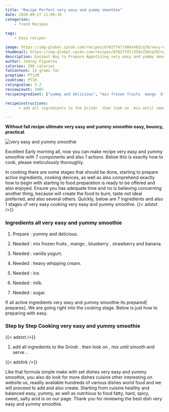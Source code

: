 ```yaml
---
title: "Recipe Perfect very easy and yummy smoothie"
date: 2020-09-27 11:09:39
categories:
    - Trend Recipes
    
tags:
    - Easy recipes

image: https://img-global.cpcdn.com/recipes/67627747/680x482cq70/very-easy-and-yummy-smoothie-recipe-main-photo.jpg
thumbnail: https://img-global.cpcdn.com/recipes/67627747/350x250cq70/very-easy-and-yummy-smoothie-recipe-main-photo.jpg
description: Easiest Way to Prepare Appetizing very easy and yummy smoothie with 7 ingredients and 1 stages of easy cooking.
author: Johnny Figueroa
calories: 296 calories
fatContent: 13 grams fat
preptime: PT12M
cooktime: PT1H
ratingvalue: 3.2
reviewcount: 2487
recipeingredient: ["yummy and delicious", "mix frozen fruits  mango  blueberry  strawberry and banana", "vanilla yogurt", "heavy whipping cream", "ice", "milk", "sugar"]

recipeinstructions: 
      - add all ingredients to the Grindr  then look on  mix until smooth and serve 

---
```




**Without fail recipe ultimate very easy and yummy smoothie easy, bouncy, practical**. 


![very easy and yummy smoothie](https://img-global.cpcdn.com/recipes/67627747/680x482cq70/very-easy-and-yummy-smoothie-recipe-main-photo.jpg "very easy and yummy smoothie")




Excellent Early morning all, now you can make recipe very easy and yummy smoothie with 7 components and also 1 actions. Below this is exactly how to cook, please meticulously thoroughly.

In cooking there are some stages that should be done, starting to prepare active ingredients, cooking devices, as well as also comprehend exactly how to begin with starting to food preparation is ready to be offered and also enjoyed. Ensure you has adequate time and no is believing concerning another thing, because will create the food to burn, taste not ideal preferred, and also several others. Quickly, below are 7 ingredients and also 1 stages of very easy cooking very easy and yummy smoothie.
{{< adstxt />}}

### Ingredients all very easy and yummy smoothie


1. Prepare  : yummy and delicious.

1. Needed  : mix frozen fruits , mango , blueberry , strawberry and banana.

1. Needed  : vanilla yogurt.

1. Needed  : heavy whipping cream.

1. Needed  : ice.

1. Needed  : milk.

1. Needed  : sugar.



If all active ingredients very easy and yummy smoothie its prepared| prepares}, We are going right into the cooking stage. Below is just how to preparing with easy.

### Step by Step Cooking very easy and yummy smoothie

{{< adstxt />}}


1. add all ingredients to the Grindr . then look on , mix until smooth and serve ..





{{< adslink />}}

Like that formula simple make with set dishes very easy and yummy smoothie, you also do look for more dishes cuisine other interesting on website us, readily available hundreds of various dishes world food and we will proceed to add and also create. Starting from cuisine healthy and balanced easy, yummy, as well as nutritious to food fatty, hard, spicy, sweet, salty acid is on our page. Thank you for reviewing the best dish very easy and yummy smoothie.
